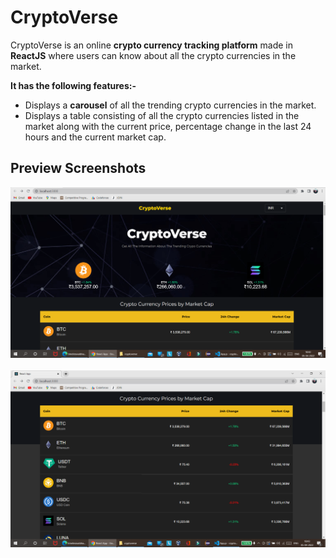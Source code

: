 # CryptoVerse
CryptoVerse is an online **crypto currency tracking platform** made in **ReactJS** where users can know about all the crypto currencies in the market.

**It has the following features:-**
<br/>
* Displays a **carousel** of all the trending crypto currencies in the market.
* Displays a table consisting of all the crypto currencies listed in the market along with the current price, percentage change in the last 24 hours and the current     market cap.

## Preview Screenshots
<img src = "https://github.com/timelessvaibhav/CryptoVerse/blob/main/Preview%20Screenshots/Screenshot%20(243).png">
<br/><br/>
<img src = "https://github.com/timelessvaibhav/CryptoVerse/blob/main/Preview%20Screenshots/Screenshot%20(244).png">


